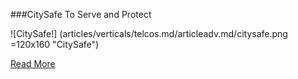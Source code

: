 ###CitySafe
To Serve and Protect

![CitySafe!] (articles/verticals/telcos.md/articleadv.md/citysafe.png =120x160 "CitySafe")

[Read More]({{#makeLink}}./landing.html?product_path=./products/citysafe.md&menu_path=.menus/en{{/makeLink}})